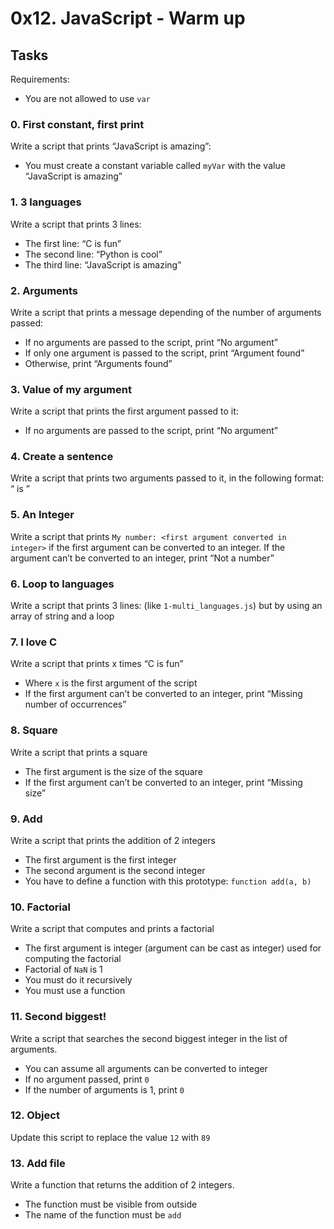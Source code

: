 # 0x12. JavaScript - Warm up

## Tasks
Requirements:
- You are not allowed to use `var`

### 0. First constant, first print
Write a script that prints “JavaScript is amazing”:
- You must create a constant variable called `myVar` with the value “JavaScript is amazing”

### 1. 3 languages
Write a script that prints 3 lines:
- The first line: “C is fun”
- The second line: “Python is cool”
- The third line: “JavaScript is amazing”

### 2. Arguments
Write a script that prints a message depending of the number of arguments passed:
- If no arguments are passed to the script, print “No argument”
- If only one argument is passed to the script, print “Argument found”
- Otherwise, print “Arguments found”

### 3. Value of my argument
Write a script that prints the first argument passed to it:
- If no arguments are passed to the script, print “No argument”

### 4. Create a sentence
Write a script that prints two arguments passed to it, in the following format: “ is ”

### 5. An Integer
Write a script that prints `My number: <first argument converted in integer>` if the first argument can be converted to an integer.
If the argument can’t be converted to an integer, print “Not a number”

### 6. Loop to languages
Write a script that prints 3 lines: (like `1-multi_languages.js`) but by using an array of string and a loop

### 7. I love C
Write a script that prints x times “C is fun”
- Where `x` is the first argument of the script
- If the first argument can’t be converted to an integer, print “Missing number of occurrences”

### 8. Square
Write a script that prints a square
- The first argument is the size of the square
- If the first argument can’t be converted to an integer, print “Missing size”

### 9. Add
Write a script that prints the addition of 2 integers
- The first argument is the first integer
- The second argument is the second integer
- You have to define a function with this prototype: `function add(a, b)`

### 10. Factorial
Write a script that computes and prints a factorial
- The first argument is integer (argument can be cast as integer) used for computing the factorial
- Factorial of `NaN` is 1
- You must do it recursively
- You must use a function

### 11. Second biggest!
Write a script that searches the second biggest integer in the list of arguments.
- You can assume all arguments can be converted to integer
- If no argument passed, print `0`
- If the number of arguments is 1, print `0`

### 12. Object
Update this script to replace the value `12` with `89`

### 13. Add file
Write a function that returns the addition of 2 integers.
- The function must be visible from outside
- The name of the function must be `add`
